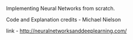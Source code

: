 Implementing Neural Networks from scratch. 

Code and Explanation credits - Michael Nielson

link - http://neuralnetworksanddeeplearning.com/
